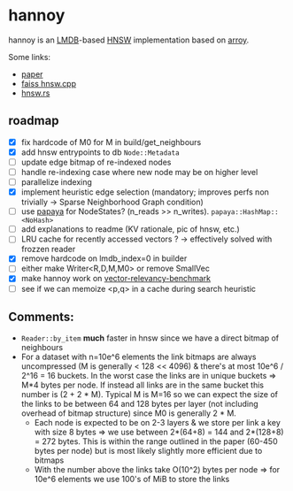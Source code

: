 # hannoy
hannoy is an [LMDB](https://en.wikipedia.org/wiki/Lightning_Memory-Mapped_Database)-based [HNSW](https://www.pinecone.io/learn/series/faiss/hnsw/) implementation based on [arroy](https://github.com/meilisearch/arroy).

Some links:
- [paper](https://arxiv.org/abs/1603.09320)
- [faiss hnsw.cpp](https://github.com/facebookresearch/faiss/blob/main/faiss/impl/HNSW.cpp)
- [hnsw.rs](https://github.com/rust-cv/hnsw)

## roadmap

- [x] fix hardcode of M0 for M in build/get_neighbours
- [x] add hnsw entrypoints to db `Node::Metadata`
- [ ] update edge bitmap of re-indexed nodes
- [ ] handle re-indexing case where new node may be on higher level
- [ ] parallelize indexing
- [x] implement heuristic edge selection (mandatory; improves perfs non trivially -> Sparse Neighborhood Graph condition)
- [ ] use [papaya](https://github.com/ibraheemdev/papaya) for NodeStates? (n_reads >> n_writes). `papaya::HashMap::<NoHash>`
- [ ] add explanations to readme (KV rationale, pic of hnsw, etc.)
- [ ] LRU cache for recently accessed vectors ? -> effectively solved with frozzen reader
- [x] remove hardcode on lmdb_index=0 in builder
- [ ] either make Writer<R,D,M,M0> or remove SmallVec
- [x] make hannoy work on [vector-relevancy-benchmark](https://github.com/meilisearch/vector-store-relevancy-benchmark)
- [ ] see if we can memoize <p,q> in a cache during search heuristic

## Comments:
- `Reader::by_item` **much** faster in hnsw since we have a direct bitmap of neighbours
- For a dataset with n=10e^6 elements the link bitmaps are always uncompressed (M is generally < 128 << 4096) & there's at most 10e^6 / 2^16 = 16 buckets. In the worst case the links are in unique buckets => M*4 bytes per node. If instead all links are in the same bucket this number is (2 + 2 * M). Typical M is M=16 so we can expect the size of the links to be between 64 and 128 bytes per layer (not including overhead of bitmap structure) since M0 is generally 2 * M.
  - Each node is expected to be on 2-3 layers  & we store per link a key with size 8 bytes => we use between 2*(64+8) = 144 and 2*(128+8) = 272 bytes. This is within the range outlined in the paper (60-450 bytes per node) but is most likely slightly more efficient due to bitmaps
  - With the number above the links take O(10^2) bytes per node => for 10e^6 elements we use 100's of MiB to store the links
